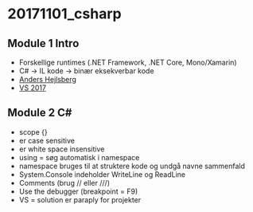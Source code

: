 # 20171101_csharp

## Module 1 Intro
- Forskellige runtimes (.NET Framework, .NET Core, Mono/Xamarin)
- C# -> IL kode -> binær eksekverbar kode
- [Anders Hejlsberg](https://en.wikipedia.org/wiki/Anders_Hejlsberg)
- [VS 2017](https://www.visualstudio.com/)

## Module 2 C#
- scope {}
- er case sensitive
- er white space insensitive
- using = søg automatisk i namespace
- namespace bruges til at struktere kode og undgå navne sammenfald
- System.Console indeholder WriteLine og ReadLine
- Comments (brug // eller ///)
- Use the debugger (breakpoint = F9)
- VS = solution er paraply for projekter
